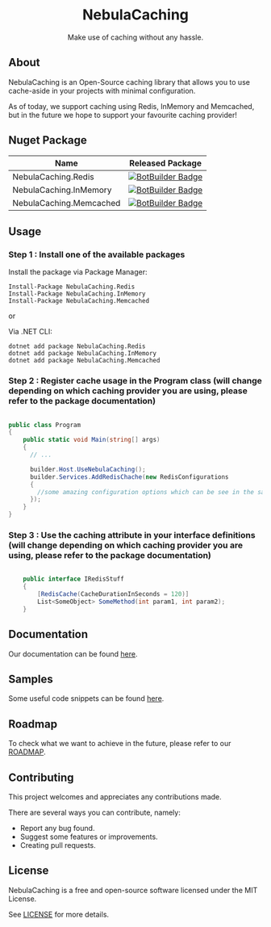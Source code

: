 <h1 align="center">
  NebulaCaching
</h1>
<p align="center">
  Make use of caching without any hassle.
</p>

## About

NebulaCaching is an Open-Source caching library that allows you to use cache-aside in your projects with minimal configuration.

As of today, we support caching using Redis, InMemory and Memcached, but in the future we hope to support your favourite caching provider!

## Nuget Package

| Name                    | Released Package                                                                                                                                                        |
| ----------------------- | ----------------------------------------------------------------------------------------------------------------------------------------------------------------------- |
| NebulaCaching.Redis     | [![BotBuilder Badge](https://buildstats.info/nuget/NebulaCaching.Redis?includePreReleases=true&dWidth=70)](https://www.nuget.org/packages/NebulaCaching.Redis/)         |
| NebulaCaching.InMemory  | [![BotBuilder Badge](https://buildstats.info/nuget/NebulaCaching.InMemory?includePreReleases=true&dWidth=70)](https://www.nuget.org/packages/NebulaCaching.InMemory)    |
| NebulaCaching.Memcached | [![BotBuilder Badge](https://buildstats.info/nuget/NebulaCaching.Memcached?includePreReleases=true&dWidth=70)](https://www.nuget.org/packages/NebulaCaching.Memcached/) |

## Usage

### Step 1 : Install one of the available packages

Install the package via Package Manager:

```
Install-Package NebulaCaching.Redis
Install-Package NebulaCaching.InMemory
Install-Package NebulaCaching.Memcached
```

or

Via .NET CLI:

```
dotnet add package NebulaCaching.Redis
dotnet add package NebulaCaching.InMemory
dotnet add package NebulaCaching.Memcached
```

### Step 2 : Register cache usage in the Program class (will change depending on which caching provider you are using, please refer to the package documentation)

```csharp

public class Program
{
    public static void Main(string[] args)
    {
      // ...

      builder.Host.UseNebulaCaching();
      builder.Services.AddRedisChache(new RedisConfigurations
      {
        //some amazing configuration options which can be see in the samples or documentation section
      });
    }
}

```

### Step 3 : Use the caching attribute in your interface definitions (will change depending on which caching provider you are using, please refer to the package documentation)

```csharp

    public interface IRedisStuff
    {
        [RedisCache(CacheDurationInSeconds = 120)]
        List<SomeObject> SomeMethod(int param1, int param2);
    }

```

## Documentation

Our documentation can be found [here](docs/documentation/).

## Samples

Some useful code snippets can be found [here](docs/samples/).

## Roadmap

To check what we want to achieve in the future, please refer to our [ROADMAP](docs/roadmap/Roadmap.md).

## Contributing

This project welcomes and appreciates any contributions made.

There are several ways you can contribute, namely:

- Report any bug found.
- Suggest some features or improvements.
- Creating pull requests.

## License

NebulaCaching is a free and open-source software licensed under the MIT License.

See [LICENSE](LICENSE) for more details.
